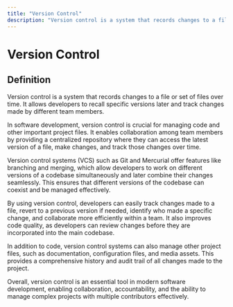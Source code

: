 ```yaml
---
title: "Version Control"
description: "Version control is a system that records changes to a file or set of files over time. It allows developers to recall specific versions later and track changes made by different team members."
---
```


# Version Control

## Definition

Version control is a system that records changes to a file or set of files over time. It allows developers to recall specific versions later and track changes made by different team members.

In software development, version control is crucial for managing code and other important project files. It enables collaboration among team members by providing a centralized repository where they can access the latest version of a file, make changes, and track those changes over time.

Version control systems (VCS) such as Git and Mercurial offer features like branching and merging, which allow developers to work on different versions of a codebase simultaneously and later combine their changes seamlessly. This ensures that different versions of the codebase can coexist and be managed effectively.

By using version control, developers can easily track changes made to a file, revert to a previous version if needed, identify who made a specific change, and collaborate more efficiently within a team. It also improves code quality, as developers can review changes before they are incorporated into the main codebase.

In addition to code, version control systems can also manage other project files, such as documentation, configuration files, and media assets. This provides a comprehensive history and audit trail of all changes made to the project.

Overall, version control is an essential tool in modern software development, enabling collaboration, accountability, and the ability to manage complex projects with multiple contributors effectively.

